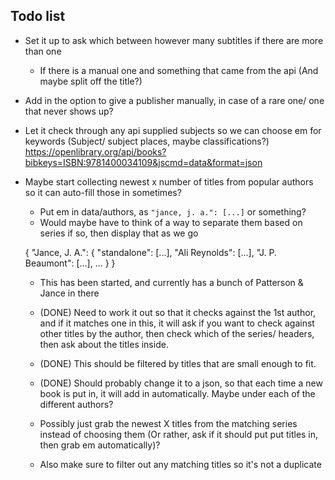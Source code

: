## Todo list

- Set it up to ask which between however many subtitles if there are more than one
    - If there is a manual one and something that came from the api (And maybe split off the title?)

- Add in the option to give a publisher manually, in case of a rare one/ one that never shows up?

- Let it check through any api supplied subjects so we can choose em for keywords (Subject/ subject places, maybe classifications?)
  https://openlibrary.org/api/books?bibkeys=ISBN:9781400034109&jscmd=data&format=json

- Maybe start collecting newest x number of titles from popular authors so it can auto-fill those in sometimes?
    - Put em in data/authors, as `"jance, j. a.": [...]` or something?
    - Would maybe have to think of a way to separate them based on series if so, then display that as we go

    {
        "Jance, J. A.": {
            "standalone": [...],
            "Ali Reynolds": [...],
            "J. P. Beaumont": [...],
            ...
        }
    }

    - This has been started, and currently has a bunch of Patterson & Jance in there

    - (DONE) Need to work it out so that it checks against the 1st author, and if it matches one in
      this, it will ask if you want to check against other titles by the author, then check
      which of the series/ headers, then ask about the titles inside.

    - (DONE) This should be filtered by titles that are small enough to fit.

    - (DONE) Should probably change it to a json, so that each time a new book is put in, it will add
      in automatically. Maybe under each of the different authors?

    - Possibly just grab the newest X titles from the matching series instead of choosing them (Or rather, ask if it should put put titles in, then grab em automatically)?

    - Also make sure to filter out any matching titles so it's not a duplicate
